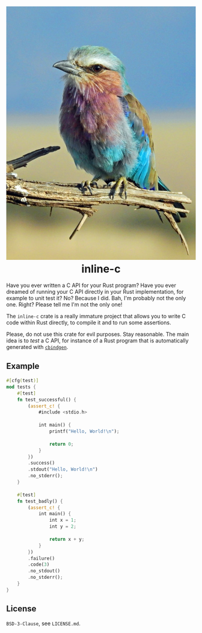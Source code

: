 <h1 align="center">
  <img src="./doc/lilac.jpg" alt="Lilac-breated Roller, by David Clode" /><br />
  inline-c
</h1>

Have you ever written a C API for your Rust program? Have you ever
dreamed of running your C API directly in your Rust implementation,
for example to unit test it? No? Because I did. Bah, I'm probably not
the only one. Right? Please tell me I'm not the only one!

The `inline-c` crate is a really immature project that allows you to
write C code within Rust directly, to compile it and to run some
assertions.

Please, do not use this crate for evil purposes. Stay reasonable. The
main idea is to _test_ a C API, for instance of a Rust program that is
automatically generated with [`cbindgen`].

## Example

```rust
#[cfg(test)]
mod tests {
    #[test]
    fn test_successful() {
        (assert_c! {
            #include <stdio.h>

            int main() {
                printf("Hello, World!\n");

                return 0;
            }
        })
        .success()
        .stdout("Hello, World!\n")
        .no_stderr();
    }

    #[test]
    fn test_badly() {
        (assert_c! {
            int main() {
                int x = 1;
                int y = 2;

                return x + y;
            }
        })
        .failure()
        .code(3)
        .no_stdout()
        .no_stderr();
    }
}
```

## License

`BSD-3-Clause`, see `LICENSE.md`.

[`cbindgen`]: https://github.com/eqrion/cbindgen/
